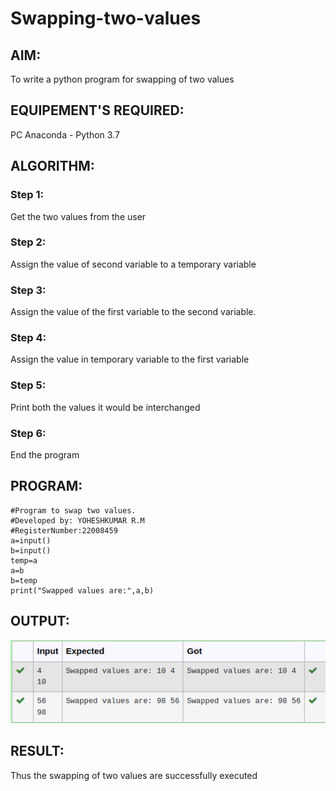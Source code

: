# Swapping-two-values
## AIM:
To write a python program for swapping of two values
## EQUIPEMENT'S REQUIRED: 
PC
Anaconda - Python 3.7
## ALGORITHM: 
### Step 1:
Get the two values from the user
### Step 2: 
Assign the value of second variable to a temporary variable 
### Step 3: 
Assign the value of the first variable to the second variable.
### Step 4:  
Assign the value in temporary variable to the first variable
### Step 5: 
Print both the values it would be interchanged
### Step 6: 
End the program
## PROGRAM:
```
#Program to swap two values.
#Developed by: YOHESHKUMAR R.M
#RegisterNumber:22008459
a=input()
b=input()
temp=a
a=b
b=temp
print("Swapped values are:",a,b)
```
## OUTPUT:
![output](op1.png)


## RESULT:
Thus the swapping of two values are successfully executed



